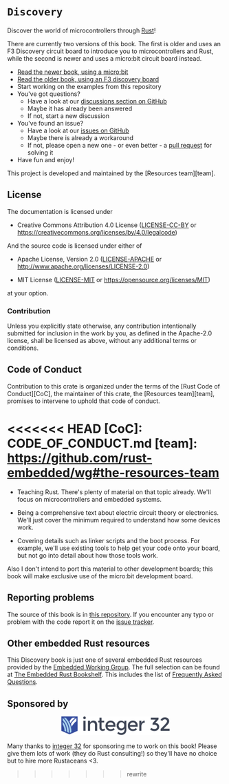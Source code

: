 # `Discovery`

Discover the world of microcontrollers through [Rust](https://www.rust-lang.org/)!

There are currently two versions of this book. The first is older and uses an
F3 Discovery circuit board to introduce you to microcontrollers and Rust, while
the second is newer and uses a micro:bit circuit board instead.

- [Read the newer book, using a micro:bit](https://docs.rust-embedded.org/discovery/microbit)
- [Read the older book, using an F3 discovery board](https://docs.rust-embedded.org/discovery/f3discovery)
- Start working on the examples from this repository
- You've got questions?
    - Have a look at our [discussions section on
      GitHub](https://github.com/rust-embedded/discovery/discussions)
    - Maybe it has already been answered
    - If not, start a new discussion
- You've found an issue?
    - Have a look at our [issues on
      GitHub](https://github.com/rust-embedded/discovery/issues)
    - Maybe there is already a workaround
    - If not, please open a new one - or even better - a [pull
      request](https://github.com/rust-embedded/discovery/pulls) for solving
      it
- Have fun and enjoy!

This project is developed and maintained by the [Resources team][team].

## License

The documentation is licensed under

- Creative Commons Attribution 4.0 License ([LICENSE-CC-BY](LICENSE-CC-BY)
  or https://creativecommons.org/licenses/by/4.0/legalcode)

And the source code is licensed under either of

- Apache License, Version 2.0 ([LICENSE-APACHE](LICENSE-APACHE) or
  http://www.apache.org/licenses/LICENSE-2.0)

- MIT License ([LICENSE-MIT](LICENSE-MIT) or
  https://opensource.org/licenses/MIT)

at your option.

### Contribution

Unless you explicitly state otherwise, any contribution intentionally submitted
for inclusion in the work by you, as defined in the Apache-2.0 license, shall be
licensed as above, without any additional terms or conditions.

## Code of Conduct

Contribution to this crate is organized under the terms of the [Rust Code of
Conduct][CoC], the maintainer of this crate, the [Resources team][team], promises
to intervene to uphold that code of conduct.

<<<<<<< HEAD
[CoC]: CODE_OF_CONDUCT.md
[team]: https://github.com/rust-embedded/wg#the-resources-team
=======
- Teaching Rust. There's plenty of material on that topic already. We'll focus on microcontrollers
  and embedded systems.

- Being a comprehensive text about electric circuit theory or electronics. We'll just cover the
  minimum required to understand how some devices work.

- Covering details such as linker scripts and the boot process. For example, we'll use existing tools
  to help get your code onto your board, but not go into detail about how those tools work.

Also I don't intend to port this material to other development boards; this book will make exclusive
use of the micro:bit development board.

## Reporting problems

The source of this book is in [this repository]. If you encounter any typo or problem with the code
report it on the [issue tracker].

[this repository]: https://github.com/rust-embedded/discovery
[issue tracker]: https://github.com/rust-embedded/discovery/issues

## Other embedded Rust resources

This Discovery book is just one of several embedded Rust resources provided by the
[Embedded Working Group]. The full selection can be found at [The Embedded Rust Bookshelf]. This
includes the list of [Frequently Asked Questions].

[Embedded Working Group]: https://github.com/rust-embedded/wg
[The Embedded Rust Bookshelf]: https://docs.rust-embedded.org
[Frequently Asked Questions]: https://docs.rust-embedded.org/faq.html

## Sponsored by

<p align="center">
<a href="http://integer32.com/">
<img style="width: 50%" title="integer 32" src="assets/integer32.svg">
</a>
</p>

Many thanks to [integer 32](http://integer32.com/) for sponsoring me to work on this book! Please
give them lots of work (they do Rust consulting!) so they'll have no choice but to hire more
Rustaceans <3.
>>>>>>> rewrite
